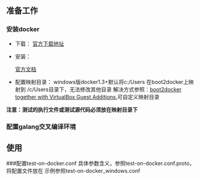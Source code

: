 ## 准备工作

### 安装docker
- 下载：
	 [官方下载地址](https://github.com/boot2docker/windows-installer/releases/tag/v1.3.2)
- 安装：
	
	[官方文档](https://docs.docker.com/installation/windows/)

- 配置映射目录：
 windows版docker1.3+默认将c:/Users 在boot2docker上映射到  /c/Users目录下，无法修改其他目录
 解决方式参照：[boot2docker together with VirtualBox Guest Additions](https://medium.com/boot2docker-lightweight-linux-for-docker/boot2docker-together-with-virtualbox-guest-additions-da1e3ab2465c),可自定义映射目录

 __注意：测试的执行文件或测试源代码必须放在映射目录下__

### 配置galang交叉编译环境

## 使用
###配置test-on-docker.conf
具体参数含义，参照test-on-docker.conf.proto，将配置文件放在
示例参照test-on-docker_windows.conf





